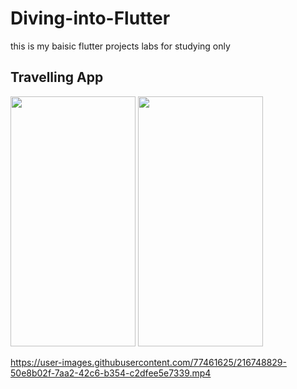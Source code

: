 # Diving-into-Flutter
this is my baisic flutter projects labs for studying only

## Travelling App 

<img src="https://your-image-url.type](https://user-images.githubusercontent.com/77461625/216748703-1256e8a3-cec8-4b91-a51d-86cdd3b0e4af.jpg" width="200" height="400">
<img src="https://user-images.githubusercontent.com/77461625/216748711-67cbde60-dd82-407a-8548-c80009b4dba5.jpg" width="200" height="400">

https://user-images.githubusercontent.com/77461625/216748829-50e8b02f-7aa2-42c6-b354-c2dfee5e7339.mp4

